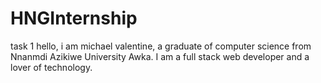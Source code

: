 # HNGInternship
task 1
hello, i am michael valentine, a graduate of computer science from Nnanmdi Azikiwe University Awka. I am a full stack web developer and a lover of technology.
